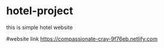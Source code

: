# hotel-project
this is simple hotel website

#website link
https://compassionate-cray-9f76eb.netlify.com
